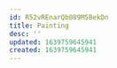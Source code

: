 ```yaml
---
id: R52vREnarQb089M5BekDn
title: Painting
desc: ''
updated: 1639759645941
created: 1639759645941
---
```


